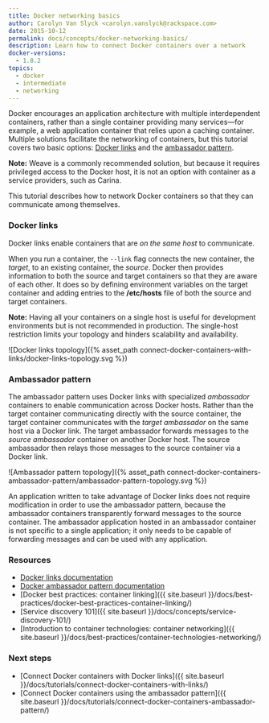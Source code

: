 ```yaml
---
title: Docker networking basics
author: Carolyn Van Slyck <carolyn.vanslyck@rackspace.com>
date: 2015-10-12
permalink: docs/concepts/docker-networking-basics/
description: Learn how to connect Docker containers over a network
docker-versions:
  - 1.8.2
topics:
  - docker
  - intermediate
  - networking
---
```


Docker encourages an application architecture with multiple interdependent containers,
rather than a single container providing many services&mdash;for example, a web application
container that relies upon a caching container. Multiple solutions facilitate
the networking of containers, but this tutorial covers two basic
options: [Docker links](#docker-links) and the [ambassador pattern](#ambassador-pattern).

**Note:** Weave is a commonly recommended solution, but because it requires
privileged access to the Docker host, it is not an option with container as a service
providers, such as Carina.

This tutorial describes how to network Docker containers so that they can communicate
among themselves.

### Docker links
Docker links enable containers that are *on the same host* to communicate.

When you run a container, the `--link` flag connects the new container, the _target_,
to an existing container, the _source_. Docker then provides information to both the
source and target containers so that they are aware of each other. It does so by
defining environment variables on the target container and adding entries to the
**/etc/hosts** file of both the source and target containers.

**Note:** Having all your containers on a single host is useful for development
environments but is not recommended in production. The single-host restriction
limits your topology and hinders scalability and availability.

![Docker links topology]({% asset_path connect-docker-containers-with-links/docker-links-topology.svg %})

### Ambassador pattern
The ambassador pattern uses Docker links with specialized _ambassador_ containers to
enable communication across Docker hosts. Rather than the target container communicating
directly with the source container, the target container communicates with the _target ambassador_
on the same host via a Docker link. The target ambassador forwards messages to the _source ambassador_
container on another Docker host. The source ambassador then relays those messages
to the source container via a Docker link.

![Ambassador pattern topology]({% asset_path connect-docker-containers-ambassador-pattern/ambassador-pattern-topology.svg %})

An application written to take advantage of Docker links does not require modification
in order to use the ambassador pattern, because the ambassador containers transparently forward
messages to the source container. The ambassador application hosted in an ambassador container is not specific to
a single application; it only needs to be capable of forwarding messages and can be used
with any application.

### Resources

* [Docker links documentation](https://docs.docker.com/userguide/dockerlinks/)
* [Docker ambassador pattern documentation](https://docs.docker.com/articles/ambassador_pattern_linking/)
* [Docker best practices: container linking]({{ site.baseurl }}/docs/best-practices/docker-best-practices-container-linking/)
* [Service discovery 101]({{ site.baseurl }}/docs/concepts/service-discovery-101/)
* [Introduction to container technologies: container networking]({{ site.baseurl }}/docs/best-practices/container-technologies-networking/)

### Next steps

* [Connect Docker containers with Docker links]({{ site.baseurl }}/docs/tutorials/connect-docker-containers-with-links/)
* [Connect Docker containers using the ambassador pattern]({{ site.baseurl }}/docs/tutorials/connect-docker-containers-ambassador-pattern/)
